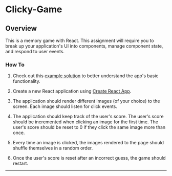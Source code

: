 # Clicky-Game

## Overview

This is a memory game with React. This assignment will require you to break up your application's UI into components, manage component state, and respond to user events.

### How To

1. Check out this [example solution](https://clicky-game.netlify.com/) to better understand the app's basic functionality.

2. Create a new React application using [Create React App](https://github.com/facebookincubator/create-react-app).

3. The application should render different images (of your choice) to the screen. Each image should listen for click events.

4. The application should keep track of the user's score. The user's score should be incremented when clicking an image for the first time. The user's score should be reset to 0 if they click the same image more than once.

5. Every time an image is clicked, the images rendered to the page should shuffle themselves in a random order.

6. Once the user's score is reset after an incorrect guess, the game should restart.
- - -
